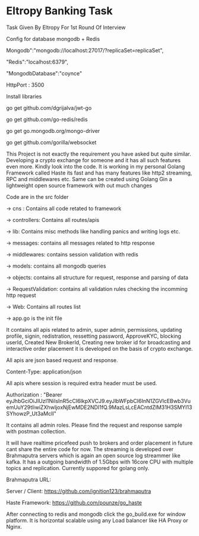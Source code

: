 # Eltropy Banking Task
Task Given By Eltropy For 1st Round Of Interview

Config for database mongodb + Redis

Mongodb":"mongodb://localhost:27017/?replicaSet=replicaSet",

"Redis":"localhost:6379",

"MongodbDatabase":"coynce"

HttpPort : 3500

Install libraries

go get github.com/dgrijalva/jwt-go

go get github.com/go-redis/redis

go get go.mongodb.org/mongo-driver

go get github.com/gorilla/websocket

This Project is not exactly the requirement you have asked but quite similar. Developing a crypto exchange for someone and it has all such features even more. Kindly look into the code.
It is working in my personal Golang Framework called Haste its fast and has many features like http2 streaming, RPC and middlewares etc. Same can be created using Golang Gin a lightweight open source framework with out much changes

Code are in the src folder

  -> cns : Contains all code retated to framework
  
  -> controllers: Contains all routes/apis
  
  -> lib: Contains misc methods like handling panics and writing logs etc.
  
  -> messages: contains all messages related to http response
  
  -> middlewares: contains session validation with redis
  
  -> models: contains all mongodb queries
  
  -> objects: contains all structure for request, response and parsing of data
  
  -> RequestValidation: contains all validation rules checking the incomming http request
  
  -> Web: Contains all routes list
  
  -> app.go is the init file

It contains all apis related to admin, super admin, permissions, updating profile, signin, redistration, ressetting password, ApproveKYC, blocking userId, Created New BrokerId, Creating new broker id for broadcasting and interactive order placement it is developed on the basis of crypto exchange.

All apis are json based request and response. 

Content-Type: application/json

All apis where session is required extra header must be used.

Authorization : "Bearer eyJhbGciOiJIUzI1NiIsInR5cCI6IkpXVCJ9.eyJlbWFpbCI6InN1ZGVlcEBwb3VuemUuY29tIiwiZXhwIjoxNjEwMDE2NDI1fQ.9MazLsLcEACntdZIM31H3SMYI13SYhowzP_Ut3aMclI"

It contains all admin roles. Please find the request and response sample with postman collection.

It will have realtime pricefeed push to brokers and order placement in future cant share the entire code for now. The streaming is developed over Brahmaputra servers which is again an open source log streammer like kafka. It has a outgoing bandwidth of 1.5Gbps with 16core CPU with multiple topics and replication. Currently suppored for golang only.

Brahmaputra URL: 

Server / Client: https://github.com/ignition123/brahmaputra

Haste Framework: https://github.com/pounze/go_haste

After connecting to redis and mongodb click the go_build.exe for window platform. It is horizontal scalable using any Load balancer like HA Proxy or Nginx.
